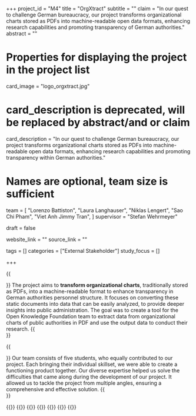 +++
project_id = "M4"
title = "OrgXtract"
subtitle = ""
claim = "In our quest to challenge German bureaucracy, our project transforms organizational charts stored as PDFs into machine-readable open data formats, enhancing research capabilities and promoting transparency of German authorities."
abstract = ""

# Properties for displaying the project in the project list
card_image = "logo_orgxtract.jpg"
# card_description is deprecated, will be replaced by abstract/and or claim
card_description = "In our quest to challenge German bureaucracy, our project transforms organizational charts stored as PDFs into machine-readable open data formats, enhancing research capabilities and promoting transparency within German authorities." 

# Names are optional, team size is sufficient
team = [
    "Lorenzo Battiston",
    "Laura Langhauser", 
    "Niklas Lengert",
    "Sao Chi Pham",
    "Viet Anh Jimmy Tran",
]
supervisor =  "Stefan Wehrmeyer"

draft = false

website_link = ""
source_link = ""

tags = []
categories = ["External Stakeholder"]
study_focus = []

+++



{{<section title="Our Goal">}}
The project aims to **transform organizational charts**, traditionally stored as PDFs, into a machine-readable format to enhance transparency in German authorities personnel structure. It focuses on converting these static documents into data that can be easily analyzed, to provide deeper insights into public administration.
The goal was to create a tool for the Open Knowledge Foundation team to extract data from organizational charts of public authorities in PDF and use the output data to conduct their research.
{{</section>}}


{{<section title="The Team">}}
Our team consists of five students, who equally contributed to our project. Each bringing their individual skillset, we were able to create a functioning product together. 
Our diverse expertise helped us solve the difficulties that came along during the development of our project. It allowed us to tackle the project from multiple angles, ensuring a comprehensive and effective solution.
{{</section>}} 

{{<gallery>}}
{{<team-member image="lorenzo.jpg" name="Lorenzo Battiston">}}
{{<team-member image="laura.jpg" name="Laura Langhauser">}}
{{<team-member image="niklas.jpg" name="Niklas Lengert">}}
{{<team-member image="chi.jpg" name="Sao Chi Pham">}}
{{<team-member image="jimmy.jpg" name="Viet Anh Jimmy Tran">}}
{{</gallery>}}

